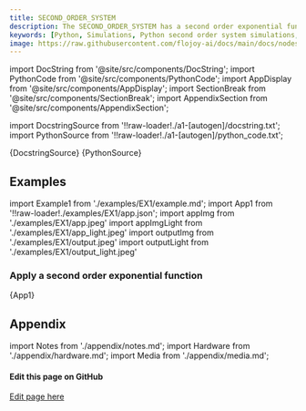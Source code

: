 ```yaml
---
title: SECOND_ORDER_SYSTEM
description: The SECOND_ORDER_SYSTEM has a second order exponential function. This node is designed to be used in a Python loop. The data is appended as the loop progresses and written to memory.
keywords: [Python, Simulations, Python second order system simulations, Exponential function, Second-order system analysis, Flojoy generator nodes, Python simulation tools, System simulation examples, Dynamic system design, Python simulation documentation, Second-order system modeling, Dynamic system analysis in Python]
image: https://raw.githubusercontent.com/flojoy-ai/docs/main/docs/nodes/GENERATORS/SIMULATIONS/SECOND_ORDER_SYSTEM/examples/EX1/output.jpeg
---
```


[//]: # (Custom component imports)

import DocString from '@site/src/components/DocString';
import PythonCode from '@site/src/components/PythonCode';
import AppDisplay from '@site/src/components/AppDisplay';
import SectionBreak from '@site/src/components/SectionBreak';
import AppendixSection from '@site/src/components/AppendixSection';

[//]: # (Docstring)

import DocstringSource from '!!raw-loader!./a1-[autogen]/docstring.txt';
import PythonSource from '!!raw-loader!./a1-[autogen]/python_code.txt';

<DocString>{DocstringSource}</DocString>
<PythonCode GLink='GENERATORS/SIMULATIONS/SECOND_ORDER_SYSTEM/SECOND_ORDER_SYSTEM.py'>{PythonSource}</PythonCode>

<SectionBreak />

[//]: # (Examples)

## Examples

import Example1 from './examples/EX1/example.md';
import App1 from '!!raw-loader!./examples/EX1/app.json';
import appImg from './examples/EX1/app.jpeg'
import appImgLight from './examples/EX1/app_light.jpeg'
import outputImg from './examples/EX1/output.jpeg'
import outputLight from './examples/EX1/output_light.jpeg'

### Apply a second order exponential function

<AppDisplay 
    nodeLabel='SECOND_ORDER_SYSTEM'
    appImg={appImg}
    appLight={appImgLight}
    outputLight={outputLight}
    outputImg={outputImg}
    >
    {App1}
</AppDisplay>

<Example1 />

<SectionBreak />

[//]: # (Appendix)

## Appendix

import Notes from './appendix/notes.md';
import Hardware from './appendix/hardware.md';
import Media from './appendix/media.md';

<AppendixSection index={0} folderPath='nodes/GENERATORS/SIMULATIONS/SECOND_ORDER_SYSTEM/appendix/'><Notes /></AppendixSection>
<AppendixSection index={1} folderPath='nodes/GENERATORS/SIMULATIONS/SECOND_ORDER_SYSTEM/appendix/'><Hardware /></AppendixSection>
<AppendixSection index={2} folderPath='nodes/GENERATORS/SIMULATIONS/SECOND_ORDER_SYSTEM/appendix/'><Media /></AppendixSection>

<SectionBreak />

[//]: # (Edit page on GitHub)

#### Edit this page on GitHub

[Edit page here](https://github.com/flojoy-ai/docs/tree/main/docs/nodes/GENERATORS/SIMULATIONS/SECOND_ORDER_SYSTEM)
